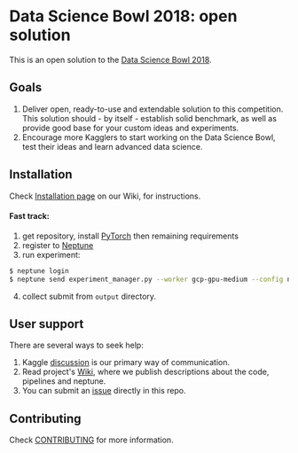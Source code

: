 # Data Science Bowl 2018: open solution

This is an open solution to the [Data Science Bowl 2018](https://www.kaggle.com/c/data-science-bowl-2018).

## Goals
1) Deliver open, ready-to-use and extendable solution to this competition. This solution should - by itself - establish solid benchmark, as well as provide good base for your custom ideas and experiments.
2) Encourage more Kagglers to start working on the Data Science Bowl, test their ideas and learn advanced data science.

## Installation
Check [Installation page](https://github.com/neptune-ml/data-science-bowl-2018/wiki/Installation) on our Wiki, for instructions.

#### Fast track:
1. get repository, install [PyTorch](http://pytorch.org/) then remaining requirements
2. register to [Neptune](https://neptune.ml/ 'machine learning lab')
3. run experiment:
```bash
$ neptune login
$ neptune send experiment_manager.py --worker gcp-gpu-medium --config neptune_config.yaml --environment pytorch-0.2.0-gpu-py3 -- 'train_evaluate_predict_pipeline --pipeline_name unet'
```
4. collect submit from `output` directory.

## User support
There are several ways to seek help:
1. Kaggle [discussion](https://www.kaggle.com) is our primary way of communication.
2. Read project's [Wiki](https://github.com/neptune-ml/data-science-bowl-2018/wiki), where we publish descriptions about the code, pipelines and neptune.
3. You can submit an [issue](https://github.com/neptune-ml/data-science-bowl-2018/issues) directly in this repo.

## Contributing
Check [CONTRIBUTING](CONTRIBUTING.md) for more information.
